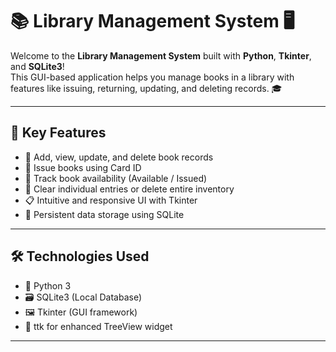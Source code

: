 # 📚 Library Management System 🖥️

Welcome to the **Library Management System** built with **Python**, **Tkinter**, and **SQLite3**!  
This GUI-based application helps you manage books in a library with features like issuing, returning, updating, and deleting records. 🎓

---

## 🚀 Key Features

- 📖 Add, view, update, and delete book records
- 🔐 Issue books using Card ID
- 🔄 Track book availability (Available / Issued)
- 🧹 Clear individual entries or delete entire inventory
- 📋 Intuitive and responsive UI with Tkinter
- 💾 Persistent data storage using SQLite

---

## 🛠️ Technologies Used

- 🐍 Python 3
- 🗃️ SQLite3 (Local Database)
- 🖼️ Tkinter (GUI framework)
- 📌 ttk for enhanced TreeView widget

---
